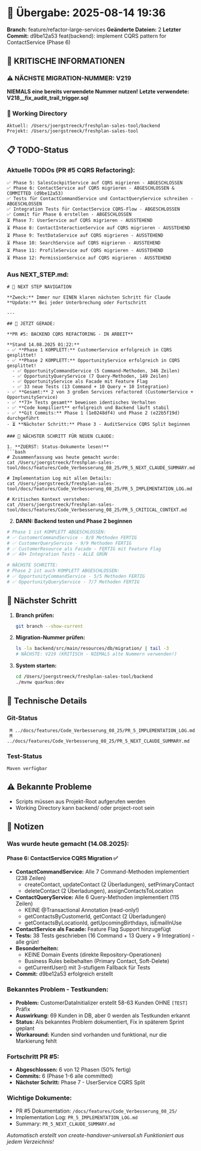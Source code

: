 # 🤝 Übergabe: 2025-08-14 19:36
**Branch:** feature/refactor-large-services
**Geänderte Dateien:** 2
**Letzter Commit:** d9be12a53 feat(backend): implement CQRS pattern for ContactService (Phase 6)

## 🚨 KRITISCHE INFORMATIONEN

### ⚠️ NÄCHSTE MIGRATION-NUMMER: V219
**NIEMALS eine bereits verwendete Nummer nutzen!**
**Letzte verwendete: V218__fix_audit_trail_trigger.sql**

### 📍 Working Directory
```
Aktuell: /Users/joergstreeck/freshplan-sales-tool/backend
Projekt: /Users/joergstreeck/freshplan-sales-tool
```

## 📋 TODO-Status

### Aktuelle TODOs (PR #5 CQRS Refactoring):
```
✅ Phase 5: SalesCockpitService auf CQRS migrieren - ABGESCHLOSSEN
✅ Phase 6: ContactService auf CQRS migrieren - ABGESCHLOSSEN & COMMITTED (d9be12a53)
✅ Tests für ContactCommandService und ContactQueryService schreiben - ABGESCHLOSSEN
✅ Integration Tests für ContactService CQRS-Flow - ABGESCHLOSSEN
✅ Commit für Phase 6 erstellen - ABGESCHLOSSEN
⏳ Phase 7: UserService auf CQRS migrieren - AUSSTEHEND
⏳ Phase 8: ContactInteractionService auf CQRS migrieren - AUSSTEHEND
⏳ Phase 9: TestDataService auf CQRS migrieren - AUSSTEHEND
⏳ Phase 10: SearchService auf CQRS migrieren - AUSSTEHEND
⏳ Phase 11: ProfileService auf CQRS migrieren - AUSSTEHEND
⏳ Phase 12: PermissionService auf CQRS migrieren - AUSSTEHEND
```

### Aus NEXT_STEP.md:
```
# 🧭 NEXT STEP NAVIGATION

**Zweck:** Immer nur EINEN klaren nächsten Schritt für Claude
**Update:** Bei jeder Unterbrechung oder Fortschritt

---

## 🎯 JETZT GERADE:

**PR #5: BACKEND CQRS REFACTORING - IN ARBEIT**

**Stand 14.08.2025 01:22:**
- ✅ **Phase 1 KOMPLETT:** CustomerService erfolgreich in CQRS gesplittet!
- ✅ **Phase 2 KOMPLETT:** OpportunityService erfolgreich in CQRS gesplittet!
  - ✅ OpportunityCommandService (5 Command-Methoden, 346 Zeilen)
  - ✅ OpportunityQueryService (7 Query-Methoden, 149 Zeilen)  
  - ✅ OpportunityService als Facade mit Feature Flag
  - ✅ 33 neue Tests (13 Command + 10 Query + 10 Integration)
- ✅ **Gesamt:** 2 von 3 großen Services refactored (CustomerService + OpportunityService)
- ✅ **73+ Tests gesamt** beweisen identisches Verhalten
- ✅ **Code kompiliert** erfolgreich und Backend läuft stabil
- ✅ **Git Commits:** Phase 1 (1e0248df4) und Phase 2 (e22b5f19d) durchgeführt
- ⏳ **Nächster Schritt:** Phase 3 - AuditService CQRS Split beginnen

### 🚨 NÄCHSTER SCHRITT FÜR NEUEN CLAUDE:

1. **ZUERST: Status-Dokumente lesen!**
```bash
# Zusammenfassung was heute gemacht wurde:
cat /Users/joergstreeck/freshplan-sales-tool/docs/features/Code_Verbesserung_08_25/PR_5_NEXT_CLAUDE_SUMMARY.md

# Implementation Log mit allen Details:
cat /Users/joergstreeck/freshplan-sales-tool/docs/features/Code_Verbesserung_08_25/PR_5_IMPLEMENTATION_LOG.md

# Kritischen Kontext verstehen:
cat /Users/joergstreeck/freshplan-sales-tool/docs/features/Code_Verbesserung_08_25/PR_5_CRITICAL_CONTEXT.md
```

2. **DANN: Backend testen und Phase 2 beginnen**
```bash
# Phase 1 ist KOMPLETT ABGESCHLOSSEN:
# ✅ CustomerCommandService - 8/8 Methoden FERTIG
# ✅ CustomerQueryService - 9/9 Methoden FERTIG  
# ✅ CustomerResource als Facade - FERTIG mit Feature Flag
# ✅ 40+ Integration Tests - ALLE GRÜN

# NÄCHSTE SCHRITTE:
# Phase 2 ist auch KOMPLETT ABGESCHLOSSEN:
# ✅ OpportunityCommandService - 5/5 Methoden FERTIG
# ✅ OpportunityQueryService - 7/7 Methoden FERTIG  
```

## 🎯 Nächster Schritt

1. **Branch prüfen:**
   ```bash
   git branch --show-current
   ```

2. **Migration-Nummer prüfen:**
   ```bash
   ls -la backend/src/main/resources/db/migration/ | tail -3
   # NÄCHSTE: V219 (KRITISCH - NIEMALS alte Nummern verwenden!)
   ```

3. **System starten:**
   ```bash
   cd /Users/joergstreeck/freshplan-sales-tool/backend
   ./mvnw quarkus:dev
   ```

## 🔧 Technische Details

### Git-Status
```
 M ../docs/features/Code_Verbesserung_08_25/PR_5_IMPLEMENTATION_LOG.md
 M ../docs/features/Code_Verbesserung_08_25/PR_5_NEXT_CLAUDE_SUMMARY.md
```

### Test-Status
```
Maven verfügbar
```

## ⚠️ Bekannte Probleme

- Scripts müssen aus Projekt-Root aufgerufen werden
- Working Directory kann backend/ oder project-root sein

## 📝 Notizen

### Was wurde heute gemacht (14.08.2025):

#### Phase 6: ContactService CQRS Migration ✅
- **ContactCommandService:** Alle 7 Command-Methoden implementiert (238 Zeilen)
  - createContact, updateContact (2 Überladungen), setPrimaryContact
  - deleteContact (2 Überladungen), assignContactsToLocation
- **ContactQueryService:** Alle 6 Query-Methoden implementiert (115 Zeilen) 
  - KEINE @Transactional Annotation (read-only!)
  - getContactsByCustomerId, getContact (2 Überladungen)
  - getContactsByLocationId, getUpcomingBirthdays, isEmailInUse
- **ContactService als Facade:** Feature Flag Support hinzugefügt
- **Tests:** 38 Tests geschrieben (16 Command + 13 Query + 9 Integration) - alle grün!
- **Besonderheiten:**
  - KEINE Domain Events (direkte Repository-Operationen)
  - Business Rules beibehalten (Primary Contact, Soft-Delete)
  - getCurrentUser() mit 3-stufigem Fallback für Tests
- **Commit:** d9be12a53 erfolgreich erstellt

### Bekanntes Problem - Testkunden:
- **Problem:** CustomerDataInitializer erstellt 58-63 Kunden OHNE `[TEST]` Präfix
- **Auswirkung:** 69 Kunden in DB, aber 0 werden als Testkunden erkannt
- **Status:** Als bekanntes Problem dokumentiert, Fix in späterem Sprint geplant
- **Workaround:** Kunden sind vorhanden und funktional, nur die Markierung fehlt

### Fortschritt PR #5:
- **Abgeschlossen:** 6 von 12 Phasen (50% fertig)
- **Commits:** 6 (Phase 1-6 alle committed)
- **Nächster Schritt:** Phase 7 - UserService CQRS Split

### Wichtige Dokumente:
- PR #5 Dokumentation: `/docs/features/Code_Verbesserung_08_25/`
- Implementation Log: `PR_5_IMPLEMENTATION_LOG.md`
- Summary: `PR_5_NEXT_CLAUDE_SUMMARY.md`

_Automatisch erstellt von create-handover-universal.sh_
_Funktioniert aus jedem Verzeichnis!_
